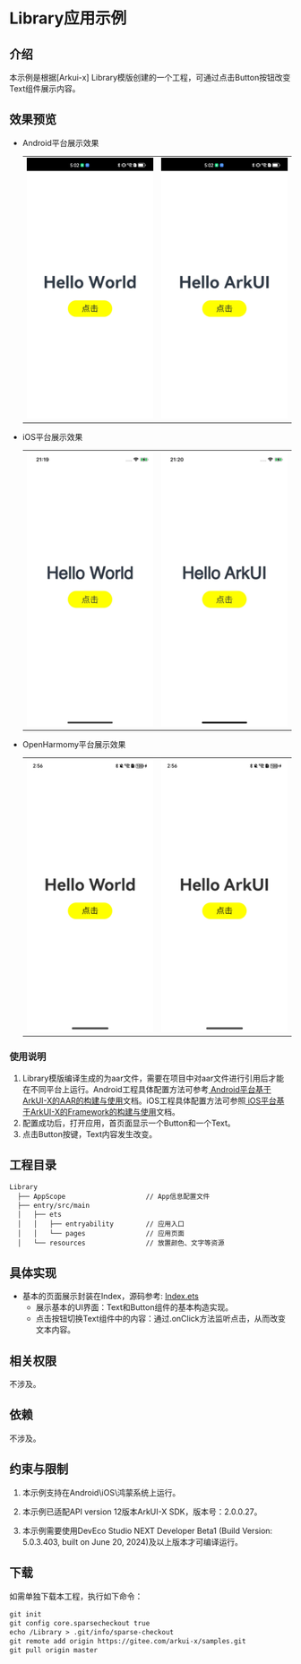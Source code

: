 # Library应用示例
## 介绍
本示例是根据[Arkui-x] Library模版创建的一个工程，可通过点击Button按钮改变Text组件展示内容。

## 效果预览

* Android平台展示效果
  
  <table>
  <tr>
      <td>
          <center>
              <img src="./screenshots/devices/android_main.jpg">
          </center>
      </td>
      <td>
          <center>
              <img src="./screenshots/devices/android_state.jpg">
          </center>
      </td>
  </tr>
  </table> 
  
* iOS平台展示效果
  
  <table>
  <tr>
      <td>
          <center>
              <img src="./screenshots/devices/ios_main.jpg">
          </center>
      </td>
      <td>
          <center>
              <img src="./screenshots/devices/ios_state.jpg">
          </center>
      </td>
  </tr>
  </table> 
  
* OpenHarmomy平台展示效果

  <table>
  <tr>
      <td>
          <center>
              <img src="./screenshots/devices/oh_main.jpg">
          </center>
      </td>
      <td>
          <center>
              <img src="./screenshots/devices/oh_state.jpg">
          </center>
      </td>
  </tr>
  </table> 

### 使用说明

1. Library模版编译生成的为aar文件，需要在项目中对aar文件进行引用后才能在不同平台上运行。Android工程具体配置方法可参考[ Android平台基于ArkUI-X的AAR的构建与使用](https://gitee.com/arkui-x/docs/blob/master/zh-cn/application-dev/tutorial/how-to-use-library-on-android.md)文档。iOS工程具体配置方法可参照[ iOS平台基于ArkUI-X的Framework的构建与使用](https://gitee.com/arkui-x/docs/blob/master/zh-cn/application-dev/tutorial/how-to-use-library-on-ios.md)文档。
2. 配置成功后，打开应用，首页面显示一个Button和一个Text。
3. 点击Button按键，Text内容发生改变。

## 工程目录

```
Library
  ├── AppScope                    // App信息配置文件
  ├── entry/src/main
  │   ├── ets
  │   │   ├── entryability        // 应用入口
  │   │   └── pages               // 应用页面
  │   └── resources               // 放置颜色、文字等资源
```

## 具体实现

+ 基本的页面展示封装在Index，源码参考: [Index.ets](entry/src/main/ets/pages/Index.ets)
  - 展示基本的UI界面：Text和Button组件的基本构造实现。
  - 点击按钮切换Text组件中的内容：通过.onClick方法监听点击，从而改变文本内容。

## 相关权限

不涉及。

## 依赖

不涉及。

## 约束与限制

1. 本示例支持在Android\iOS\鸿蒙系统上运行。

2. 本示例已适配API version 12版本ArkUI-X SDK，版本号：2.0.0.27。

3. 本示例需要使用DevEco Studio NEXT Developer Beta1 (Build Version: 5.0.3.403, built on June 20, 2024)及以上版本才可编译运行。

## 下载

如需单独下载本工程，执行如下命令：

```
git init
git config core.sparsecheckout true
echo /Library > .git/info/sparse-checkout
git remote add origin https://gitee.com/arkui-x/samples.git
git pull origin master
```